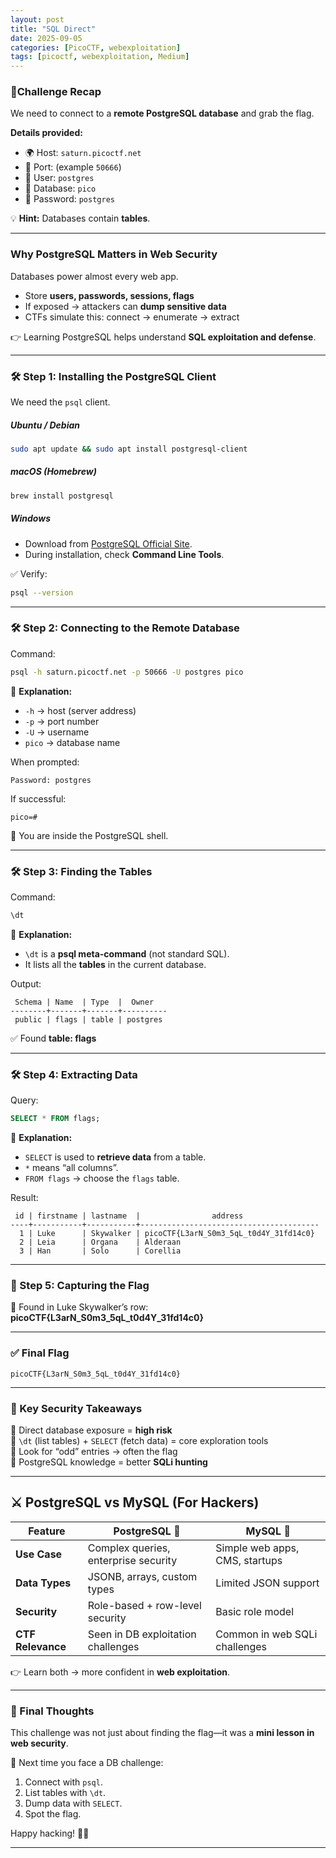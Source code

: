 ```yaml
---
layout: post
title: "SQL Direct"
date: 2025-09-05
categories: [PicoCTF, webexploitation]
tags: [picoctf, webexploitation, Medium]
---
```


### 🐘Challenge Recap
We need to connect to a **remote PostgreSQL database** and grab the flag.  

**Details provided:**  
- 🌍 Host: `saturn.picoctf.net`  
- 🔌 Port: (example `50666`)  
- 👤 User: `postgres`  
- 📂 Database: `pico`  
- 🔑 Password: `postgres`  

💡 **Hint:** Databases contain **tables**.  

---

### Why PostgreSQL Matters in Web Security
Databases power almost every web app.  
- Store **users, passwords, sessions, flags**  
- If exposed → attackers can **dump sensitive data**  
- CTFs simulate this: connect → enumerate → extract  

👉 Learning PostgreSQL helps understand **SQL exploitation and defense**.  

---

### 🛠️ Step 1: Installing the PostgreSQL Client  
We need the `psql` client.  

##### Ubuntu / Debian  
```bash
sudo apt update && sudo apt install postgresql-client
```  

##### macOS (Homebrew)  
```bash
brew install postgresql
```  

##### Windows  
- Download from [PostgreSQL Official Site](https://www.postgresql.org/download/windows/).  
- During installation, check **Command Line Tools**.  

✅ Verify:  
```bash
psql --version
```  

---

### 🛠️ Step 2: Connecting to the Remote Database  
Command:  
```bash
psql -h saturn.picoctf.net -p 50666 -U postgres pico
```  

📌 **Explanation:**  
- `-h` → host (server address)  
- `-p` → port number  
- `-U` → username  
- `pico` → database name  

When prompted:  
```
Password: postgres
```  

If successful:  
```
pico=#
```  

🎉 You are inside the PostgreSQL shell.  

---

### 🛠️ Step 3: Finding the Tables  
Command:  
```sql
\dt
```  

📌 **Explanation:**  
- `\dt` is a **psql meta-command** (not standard SQL).  
- It lists all the **tables** in the current database.  

Output:  
```
 Schema | Name  | Type  |  Owner   
--------+-------+-------+----------
 public | flags | table | postgres
```  

✅ Found **table: flags**  

---

### 🛠️ Step 4: Extracting Data  
Query:  
```sql
SELECT * FROM flags;
```  

📌 **Explanation:**  
- `SELECT` is used to **retrieve data** from a table.  
- `*` means “all columns”.  
- `FROM flags` → choose the `flags` table.  

Result:  
```
 id | firstname | lastname  |                address                 
----+-----------+-----------+----------------------------------------
  1 | Luke      | Skywalker | picoCTF{L3arN_S0m3_5qL_t0d4Y_31fd14c0}
  2 | Leia      | Organa    | Alderaan
  3 | Han       | Solo      | Corellia
```  

---

### 🏁 Step 5: Capturing the Flag  
🎯 Found in Luke Skywalker’s row:  
**picoCTF{L3arN_S0m3_5qL_t0d4Y_31fd14c0}**

---

### ✅ Final Flag
```
picoCTF{L3arN_S0m3_5qL_t0d4Y_31fd14c0}
```  

---

### 📌 Key Security Takeaways  
🔑 Direct database exposure = **high risk**  
🔑 `\dt` (list tables) + `SELECT` (fetch data) = core exploration tools  
🔑 Look for “odd” entries → often the flag  
🔑 PostgreSQL knowledge = better **SQLi hunting**  

---

## ⚔️ PostgreSQL vs MySQL (For Hackers)  

| Feature         | PostgreSQL 🐘                         | MySQL 🐬                          |
|-----------------|--------------------------------------|-----------------------------------|
| **Use Case**    | Complex queries, enterprise security | Simple web apps, CMS, startups    |
| **Data Types**  | JSONB, arrays, custom types          | Limited JSON support              |
| **Security**    | Role-based + row-level security      | Basic role model                  |
| **CTF Relevance** | Seen in DB exploitation challenges | Common in web SQLi challenges     |  

👉 Learn both → more confident in **web exploitation**.  

---

### 🎯 Final Thoughts  
This challenge was not just about finding the flag—it was a **mini lesson in web security**.  

🚀 Next time you face a DB challenge:  
1. Connect with `psql`.  
2. List tables with `\dt`.  
3. Dump data with `SELECT`.  
4. Spot the flag.  

Happy hacking! 🏴‍☠️  

---